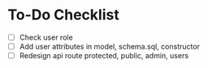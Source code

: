 # To-Do Checklist
- [ ] Check user role
- [ ] Add user attributes in model, schema.sql, constructor
- [ ] Redesign api route protected, public, admin, users